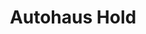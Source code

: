 ---
title: "Autohaus Hold"
url: /strasshof-an-der-nordbahn/autohaus-hold-dr-koerner-strasse/
shop: Autohaus
---